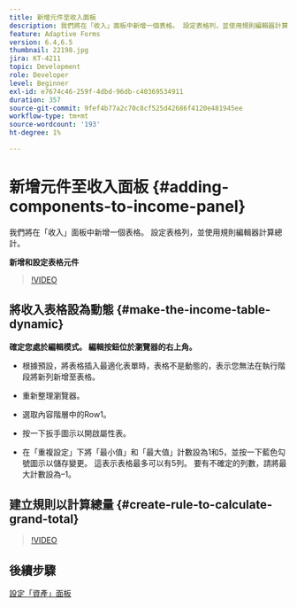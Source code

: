 ```yaml
---
title: 新增元件至收入面板
description: 我們將在「收入」面板中新增一個表格。 設定表格列，並使用規則編輯器計算總計。
feature: Adaptive Forms
version: 6.4,6.5
thumbnail: 22198.jpg
jira: KT-4211
topic: Development
role: Developer
level: Beginner
exl-id: e7674c46-259f-4dbd-96db-c40369534911
duration: 357
source-git-commit: 9fef4b77a2c70c8cf525d42686f4120e481945ee
workflow-type: tm+mt
source-wordcount: '193'
ht-degree: 1%

---
```


# 新增元件至收入面板 {#adding-components-to-income-panel}

我們將在「收入」面板中新增一個表格。 設定表格列，並使用規則編輯器計算總計。

**新增和設定表格元件**

>[!VIDEO](https://video.tv.adobe.com/v/22198?quality=12&learn=on)



## 將收入表格設為動態 {#make-the-income-table-dynamic}

**確定您處於編輯模式。 編輯按鈕位於瀏覽器的右上角。**

* 根據預設，將表格插入最適化表單時，表格不是動態的，表示您無法在執行階段將新列新增至表格。

* 重新整理瀏覽器。

* 選取內容階層中的Row1。

* 按一下扳手圖示以開啟屬性表。

* 在「重複設定」下將「最小值」和「最大值」計數設為1和5，並按一下藍色勾號圖示以儲存變更。 這表示表格最多可以有5列。 要有不確定的列數，請將最大計數設為–1。

## 建立規則以計算總量 {#create-rule-to-calculate-grand-total}


>[!VIDEO](https://video.tv.adobe.com/v/22197?quality=12&learn=on)

## 後續步驟

[設定「資產」面板](./configuring-assets-panel.md)
